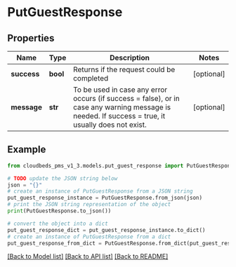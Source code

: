 # PutGuestResponse


## Properties

Name | Type | Description | Notes
------------ | ------------- | ------------- | -------------
**success** | **bool** | Returns if the request could be completed | [optional] 
**message** | **str** | To be used in case any error occurs (if success &#x3D; false), or in case any warning message is needed. If success &#x3D; true, it usually does not exist. | [optional] 

## Example

```python
from cloudbeds_pms_v1_3.models.put_guest_response import PutGuestResponse

# TODO update the JSON string below
json = "{}"
# create an instance of PutGuestResponse from a JSON string
put_guest_response_instance = PutGuestResponse.from_json(json)
# print the JSON string representation of the object
print(PutGuestResponse.to_json())

# convert the object into a dict
put_guest_response_dict = put_guest_response_instance.to_dict()
# create an instance of PutGuestResponse from a dict
put_guest_response_from_dict = PutGuestResponse.from_dict(put_guest_response_dict)
```
[[Back to Model list]](../README.md#documentation-for-models) [[Back to API list]](../README.md#documentation-for-api-endpoints) [[Back to README]](../README.md)


